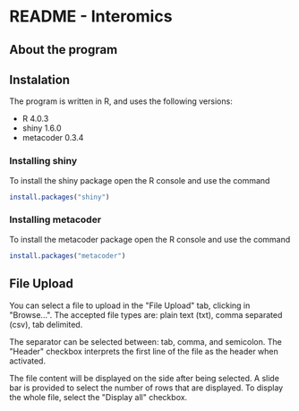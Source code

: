# README - Interomics

## About the program



## Instalation

The program is written in R, and uses the following versions:

- R 4.0.3
- shiny 1.6.0
- metacoder 0.3.4

### Installing shiny

To install the shiny package open the R console and use the command

```r
install.packages("shiny")
```

### Installing metacoder

To install the metacoder package open the R console and use the command

```r
install.packages("metacoder")
```



## File Upload

You can select a file to upload in the "File Upload" tab, clicking in "Browse...". The accepted file types are: plain text (txt), comma separated (csv), tab delimited. 

The separator can be selected between: tab, comma, and semicolon. The "Header" checkbox interprets the first line of the file as the header when activated.

The file content will be displayed on the side after being selected. A slide bar is provided to select the number of rows that are displayed. To display the whole file, select the "Display all"  checkbox.

